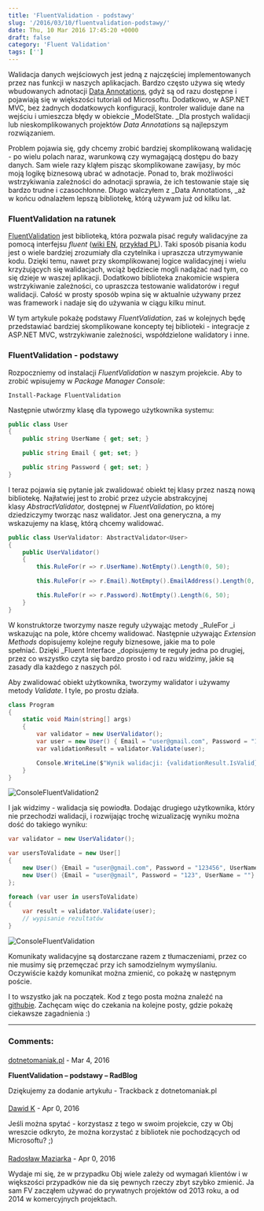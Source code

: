 ```yaml
---
title: 'FluentValidation - podstawy'
slug: '/2016/03/10/fluentvalidation-podstawy/'
date: Thu, 10 Mar 2016 17:45:20 +0000
draft: false
category: 'Fluent Validation'
tags: ['']
---
```


Walidacja danych wejściowych jest jedną z najczęściej implementowanych przez nas funkcji w naszych aplikacjach. Bardzo często używa się wtedy wbudowanych adnotacji [Data Annotations](https://msdn.microsoft.com/en-us/library/dd901590%28VS.95%29.aspx?f=255&MSPPError=-2147217396), gdyż są od razu dostępne i pojawiają się w większości tutoriali od Microsoftu. Dodatkowo, w ASP.NET MVC, bez żadnych dodatkowych konfiguracji, kontroler waliduje dane na wejściu i umieszcza błędy w obiekcie _ModelState. _Dla prostych walidacji lub nieskomplikowanych projektów _Data Annotations_ są najlepszym rozwiązaniem.

Problem pojawia się, gdy chcemy zrobić bardziej skomplikowaną walidację - po wielu polach naraz, warunkową czy wymagającą dostępu do bazy danych. Sam wiele razy kląłem pisząc skomplikowane zawijasy, by móc moją logikę biznesową ubrać w adnotacje. Ponad to, brak możliwości wstrzykiwania zależności do adnotacji sprawia, że ich testowanie staje się bardzo trudne i czasochłonne. Długo walczyłem z _Data Annotations, _aż w końcu odnalazłem lepszą bibliotekę, którą używam już od kilku lat.

### FluentValidation na ratunek

[FluentValidation](https://github.com/JeremySkinner/FluentValidation) jest biblioteką, która pozwala pisać reguły walidacyjne za pomocą interfejsu _fluent_ ([wiki EN](https://en.wikipedia.org/wiki/Fluent_interface), [przykład PL](http://kamiljozwiak.net/fluent-api/)). Taki sposób pisania kodu jest o wiele bardziej zrozumiały dla czytelnika i upraszcza utrzymywanie kodu. Dzięki temu, nawet przy skomplikowanej logice walidacyjnej i wielu krzyżujących się walidacjach, wciąż będziecie mogli nadążać nad tym, co się dzieje w waszej aplikacji. Dodatkowo biblioteka znakomicie wspiera wstrzykiwanie zależności, co upraszcza testowanie walidatorów i reguł walidacji. Całość w prosty sposób wpina się w aktualnie używany przez was framework i nadaje się do używania w ciągu kilku minut.

W tym artykule pokażę podstawy _FluentValidation_, zaś w kolejnych będę przedstawiać bardziej skomplikowane koncepty tej biblioteki - integracje z ASP.NET MVC, wstrzykiwanie zależności, współdzielone walidatory i inne.

### FluentValidation - podstawy

Rozpoczniemy od instalacji _FluentValidation_ w naszym projekcie. Aby to zrobić wpisujemy w _Package Manager Console_:

```
Install-Package FluentValidation
```

Następnie utwórzmy klasę dla typowego użytkownika systemu:

```csharp
public class User
{
    public string UserName { get; set; }

    public string Email { get; set; }

    public string Password { get; set; }
}
```

I teraz pojawia się pytanie jak zwalidować obiekt tej klasy przez naszą nową bibliotekę. Najłatwiej jest to zrobić przez użycie abstrakcyjnej klasy _AbstractValidator,_ dostępnej w _FluentValidation_, po której dziedziczymy tworząc nasz walidator. Jest ona generyczna, a my wskazujemy na klasę, którą chcemy walidować.

```csharp
public class UserValidator: AbstractValidator<User>
{
    public UserValidator()
    {
        this.RuleFor(r => r.UserName).NotEmpty().Length(0, 50);

        this.RuleFor(r => r.Email).NotEmpty().EmailAddress().Length(0, 100);

        this.RuleFor(r => r.Password).NotEmpty().Length(6, 50);
    }
}
```

W konstruktorze tworzymy nasze reguły używając metody _RuleFor _i wskazując na pole, które chcemy walidować. Następnie używając _Extension Methods_ dopisujemy kolejne reguły biznesowe, jakie ma to pole spełniać. Dzięki _Fluent Interface _dopisujemy te reguły jedna po drugiej, przez co wszystko czyta się bardzo prosto i od razu widzimy, jakie są zasady dla każdego z naszych pól.

Aby zwalidować obiekt użytkownika, tworzymy walidator i używamy metody _Validate_. I tyle, po prostu działa.

```csharp
class Program
{
    static void Main(string[] args)
    {
        var validator = new UserValidator();
        var user = new User() { Email = "user@gmail.com", Password = "123456", UserName = "user" };
        var validationResult = validator.Validate(user);

        Console.WriteLine($"Wynik walidacji: {validationResult.IsValid}");
    }
}
```

![ConsoleFluentValidation2](http://radblog.pl/wp-content/uploads/2016/03/ConsoleFluentValidation2.png)

I jak widzimy - walidacja się powiodła. Dodając drugiego użytkownika, który nie przechodzi walidacji, i rozwijając trochę wizualizację wyniku można dość do takiego wyniku:

```csharp
var validator = new UserValidator();

var usersToValidate = new User[]
{
    new User() {Email = "user@gmail.com", Password = "123456", UserName = "user"},
    new User() {Email = "user@gmail", Password = "123", UserName = ""}
};

foreach (var user in usersToValidate)
{
    var result = validator.Validate(user);
    // wypisanie rezultatów
}
```

![ConsoleFluentValidation](http://radblog.pl/wp-content/uploads/2016/03/ConsoleFluentValidation-2.png)

Komunikaty walidacyjne są dostarczane razem z tłumaczeniami, przez co nie musimy się przemęczać przy ich samodzielnym wymyślaniu. Oczywiście każdy komunikat można zmienić, co pokażę w następnym poście.

I to wszystko jak na początek. Kod z tego posta można znaleźć na [githubie](https://github.com/rmaziarka/FluentValidation.Examples). Zachęcam więc do czekania na kolejne posty, gdzie pokażę ciekawsze zagadnienia :)

---
### Comments:
#### 
[dotnetomaniak.pl](http://dotnetomaniak.pl/FluentValidation-podstawy-RadBlog "") - <time datetime="2016-03-10 18:57:41">Mar 4, 2016</time>

**FluentValidation – podstawy – RadBlog**

Dziękujemy za dodanie artykułu - Trackback z dotnetomaniak.pl
#### 
[Dawid K](http://commitandrun.pl "dwdkls@gmail.com") - <time datetime="2016-04-03 00:40:00">Apr 0, 2016</time>

Jeśli można spytać - korzystasz z tego w swoim projekcie, czy w Obj wreszcie odkryto, że można korzystać z bibliotek nie pochodzących od Microsoftu? ;)
#### 
[Radosław Maziarka]( "maziarka.radoslaw@outlook.com") - <time datetime="2016-04-03 18:54:00">Apr 0, 2016</time>

Wydaje mi się, że w przypadku Obj wiele zależy od wymagań klientów i w większości przypadków nie da się pewnych rzeczy zbyt szybko zmienić. Ja sam FV zacząłem używać do prywatnych projektów od 2013 roku, a od 2014 w komercyjnych projektach.
